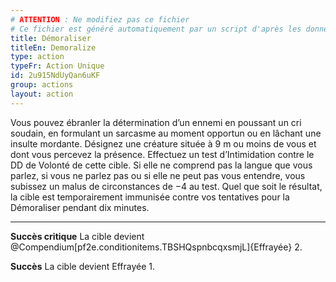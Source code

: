 ```yaml
---
# ATTENTION : Ne modifiez pas ce fichier
# Ce fichier est généré automatiquement par un script d'après les données du module Foundry VTT officiel et de sa traduction
title: Démoraliser
titleEn: Demoralize
type: action
typeFr: Action Unique
id: 2u915NdUyQan6uKF
group: actions
layout: action
---
```

<p>Vous pouvez ébranler la détermination d’un ennemi en poussant un cri soudain, en formulant un sarcasme au moment opportun ou en lâchant une insulte mordante. Désignez une créature située à 9 m ou moins de vous et dont vous percevez la présence. Effectuez un test d’<pf2-action action='demoralize' glyph='A'></pf2-action>Intimidation</pf2-action> contre le DD de Volonté de cette cible. Si elle ne comprend pas la langue que vous parlez, si vous ne parlez pas ou si elle ne peut pas vous entendre, vous subissez un malus de circonstances de −4 au test. Quel que soit le résultat, la cible est temporairement immunisée contre vos tentatives pour la Démoraliser pendant dix minutes.</p><hr /><p><strong>Succès critique</strong> La cible devient @Compendium[pf2e.conditionitems.TBSHQspnbcqxsmjL]{Effrayée} 2.</p><p><strong>Succès</strong> La cible devient Effrayée 1.</p>
